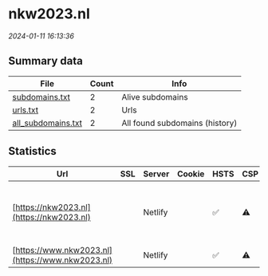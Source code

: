 # nkw2023.nl
*2024-01-11 16:13:36*
## Summary data
| File       | Count | Info |
|------------|-------|------|
|[subdomains.txt](/data/nkw2023.nl/subdomains.txt)|2|Alive subdomains|
|[urls.txt](/data/nkw2023.nl/urls.txt)|2|Urls|
|[all_subdomains.txt](/data/nkw2023.nl/all_subdomains.txt)|2|All found subdomains (history)|
## Statistics
| Url | SSL | Server | Cookie | HSTS | CSP | XFO | XXP | RP | Tech |Title |
|------------|-------|------|------|------|------|------|------|------|------|------|
|[https://nkw2023.nl](https://nkw2023.nl)| |Netlify| |:white_check_mark: |:warning: | :white_check_mark: | :white_check_mark: | :white_check_mark: |HSTS Netlify Next.js Node.js React Webpack|Nationale Klimaa...|
|[https://www.nkw2023.nl](https://www.nkw2023.nl)| |Netlify| |:white_check_mark: |:warning: | :white_check_mark: | :white_check_mark: | :white_check_mark: |HSTS Netlify||